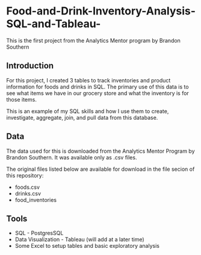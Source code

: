 # Food-and-Drink-Inventory-Analysis-SQL-and-Tableau-
This is the first project from the Analytics Mentor program by Brandon Southern

## Introduction

For this project, I created 3 tables to track inventories and product information for foods and drinks in SQL.
The primary use of this data is to see what items we have in our grocery store and what the inventory is for those items.

This is an example of my SQL skills and how I use them to create, investigate, aggregate, join, and pull data from this database.


## Data
The data used for this is downloaded from the Analytics Mentor Program by Brandon Southern.
It was available only as .csv files.

The original files listed below are available for download in the file secion of this repository:

- foods.csv
- drinks.csv
- food_inventories


## Tools

- SQL - PostgresSQL
- Data Visualization - Tableau (will add at a later time)
- Some Excel to setup tables and basic exploratory analysis

